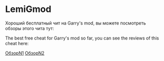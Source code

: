 # LemiGmod
Хороший бесплатный чит на Garry's mod, вы можете посмотреть обзоры этого чита тут:

The best free cheat for Garry's mod so far, you can see the reviews of this cheat here:

[ОбзорN1](https://www.youtube.com/watch?v=kyG3RqAVfUE&t=57s)
[ОбзорN2](https://www.youtube.com/watch?v=TAowOeLqmqU)
